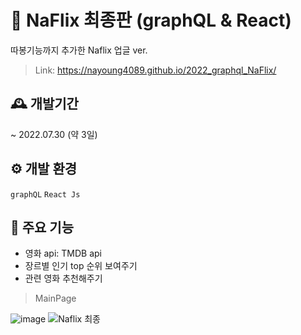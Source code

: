 # 🍿 NaFlix 최종판 (graphQL & React)
따봉기능까지 추가한 Naflix 업글 ver.
> Link: https://nayoung4089.github.io/2022_graphql_NaFlix/

## 🕰 개발기간
~ 2022.07.30 (약 3일)

## ⚙️ 개발 환경
```graphQL``` ```React Js```

## 📌 주요 기능
- 영화 api: TMDB api
- 장르별 인기 top 순위 보여주기
- 관련 영화 추천해주기

> MainPage

![image](https://user-images.githubusercontent.com/76803855/182128188-dc62d395-8842-4818-8ff2-c14278ba4a5d.png)
![Naflix 최종](https://user-images.githubusercontent.com/76803855/182128885-76c8ac3a-71c9-4129-a06d-d989c47f621a.gif)
